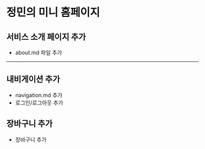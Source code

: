 # 정민의 미니 홈페이지 

## 서비스 소개 페이지 추가
- about.md 파일 추가

---
## 내비게이션 추가
- navigation.md 추가
- 로그인/로그아웃 추가

## 장바구니 추가
- 장바구니 추가
